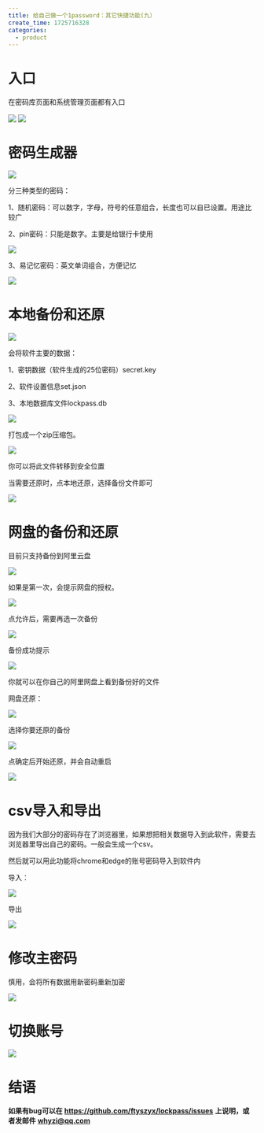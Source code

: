 ```yaml
---
title: 给自己做一个1password：其它快捷功能(九）
create_time: 1725716328
categories:
  - product
---
```



# 入口

在密码库页面和系统管理页面都有入口

<img src="/assets/SsIhbQvSSoXtdFxLuOicSFJznMf.png" src-width="877" class="markdown-img m-auto" src-height="419" align="center"/>

<img src="/assets/SW2vbTHk5oYCyMxfL20cDcWJnd7.png" src-width="479" class="markdown-img m-auto" src-height="462" align="center"/>

# 密码生成器

<img src="/assets/GFn5bNfEDovDOmxf38ec4RT7nZe.png" src-width="517" class="markdown-img m-auto" src-height="295" align="center"/>

分三种类型的密码：

1、随机密码：可以数字，字母，符号的任意组合，长度也可以自已设置。用途比较广

2、pin密码：只能是数字。主要是给银行卡使用

<img src="/assets/SbRcblnvMoHnHox0m60ch72Yndb.png" src-width="514" class="markdown-img m-auto" src-height="185" align="center"/>

3、易记忆密码：英文单词组合，方便记忆

<img src="/assets/ZNoBbUEU8oiFw2xNeQPcw81cnjb.png" src-width="515" class="markdown-img m-auto" src-height="290" align="center"/>

# 本地备份和还原

<img src="/assets/VjqabkYNnoQA1fxAqcEcKMNTnvb.png" src-width="254" class="markdown-img m-auto" src-height="150" align="center"/>

会将软件主要的数据：

1、密钥数据（软件生成的25位密码）secret.key

2、软件设置信息set.json

3、本地数据库文件lockpass.db

<img src="/assets/Up9Nbnawqo2rfyxDxVtcE5Gyn4c.png" src-width="566" class="markdown-img m-auto" src-height="484" align="center"/>

打包成一个zip压缩包。

<img src="/assets/GddHb3wt2oigFnxKlTLcpiPwntg.png" src-width="403" class="markdown-img m-auto" src-height="177" align="center"/>

你可以将此文件转移到安全位置

当需要还原时，点本地还原，选择备份文件即可

<img src="/assets/T2aabmJatoakO9xZf50ciLScnYb.png" src-width="283" class="markdown-img m-auto" src-height="150" align="center"/>

# 网盘的备份和还原

目前只支持备份到阿里云盘

<img src="/assets/Vq2gbxRm0oQLGdxElOpcMxJnnoh.png" src-width="395" class="markdown-img m-auto" src-height="185" align="center"/>

如果是第一次，会提示网盘的授权。

<img src="/assets/U0FObPUhwoLlRQxAEi3ciNAInDc.png" src-width="404" class="markdown-img m-auto" src-height="789" align="center"/>

 

点允许后，需要再选一次备份

<img src="/assets/PMtCb0yMToXHM3x4T05cgSINndM.png" src-width="592" class="markdown-img m-auto" src-height="108" align="center"/>

备份成功提示

<img src="/assets/FUvzbGw06oqNlUx5Bq2ckIHSnCf.png" src-width="417" class="markdown-img m-auto" src-height="138" align="center"/>

你就可以在你自己的阿里网盘上看到备份好的文件

网盘还原：

<img src="/assets/LsQXbsMZvocOwyxEgRxckWLInNh.png" src-width="397" class="markdown-img m-auto" src-height="193" align="center"/>

选择你要还原的备份

<img src="/assets/GTwDbQZDDoP2UDx5qsPcNhCknLb.png" src-width="511" class="markdown-img m-auto" src-height="363" align="center"/>

点确定后开始还原，并会自动重启

<img src="/assets/DlvdbcNyooAHVKxXHBGcw2SLnQf.png" src-width="418" class="markdown-img m-auto" src-height="153" align="center"/>

# csv导入和导出

因为我们大部分的密码存在了浏览器里，如果想把相关数据导入到此软件，需要去浏览器里导出自己的密码。一般会生成一个csv。

然后就可以用此功能将chrome和edge的账号密码导入到软件内

导入：

<img src="/assets/Z8AcbaAqLogEK6xdvvZcBPTNnkd.gif" src-width="876" class="markdown-img m-auto" src-height="656" align="center"/>

导出

<img src="/assets/UhzFbtpiDousJ7xaUKOcLnDZn8d.gif" src-width="874" class="markdown-img m-auto" src-height="644" align="center"/>

# 修改主密码

慎用，会将所有数据用新密码重新加密

<img src="/assets/ENzwbTpqwoWnJDx2lgRcLuR4nfb.png" src-width="240" class="markdown-img m-auto" src-height="416" align="center"/>

# 切换账号

<img src="/assets/DCdXb8fHzoUugsxw2whcZRJ2nCg.gif" src-width="860" class="markdown-img m-auto" src-height="642" align="center"/>

# 结语

 **如果有bug可以在** **https://github.com/ftyszyx/lockpass/issues** **上说明，或者发邮件** **whyzi@qq.com**

